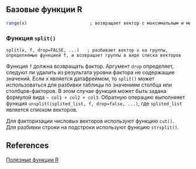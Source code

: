 ## Базовые функции R
```r
range(x)                        ; возвращает вектор с максимальным и минимальных значениями вектора x
```

### Функция `split()`
```
split(x, f, drop=FALSE, ...)   ; разбивает вектор x на группы, определяемые функцией f, и возвращает группы в виде списка векторов
```
Функция `f` должна возвращать фактор. Аргумент `drop` определяет, следуют ли удалить из результата уровни фактора не содержащие значений.
Если x является датафреймом, то `split()` может использоваться для разбивки таблицы по значениям столбца или столбцов-факторов. В этом случае функция может быть задана формулой вида `~ col1 + col2 + col3`.
Обратную операцию выполнеяет функция `unsplit((splited_list, f, drop=false, ...)`, где `splited_list` является списком векторов.

Для факторизации числовых векторов используют функцию `cut()`.  
Для разбивки строки на подстроки используют функцию `strsplit()`.


## References
[Полезные функции R](https://r-analytics.blogspot.com/p/blog-page_06.html)
